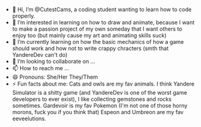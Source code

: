 - 👋 Hi, I’m @CutestCams, a coding student wanting to learn how to code properly.
- 👀 I’m interested in learning on how to draw and animate, because I want to make a passion project of my own someday that I want others to enjoy too (but mainly cause my art and animating skills suck) 
- 🌱 I’m currently learning on how the basic mechanics of how a game should work and how not to write crappy chracters (smth that YandereDev can't do)
- 💞️ I’m looking to collaborate on ...
- 📫 How to reach me ...
- 😄 Pronouns: She/Her They/Them
- ⚡ Fun facts about me:
  Cats and owls are my fav animals.
  I think Yandere Simulator is a shitty game (and YandereDev is one of the worst game developers to ever exist),
  I like collecting gemstones and rocks sometimes.
  Gardevoir is my fav Pokemon (I'm not one of those horny morons, fuck you if you think that)
  Espeon and Umbreon are my fav eeveelutions.

<!---
CutestCams/CutestCams is a ✨ special ✨ repository because its `README.md` (this file) appears on your GitHub profile.
You can click the Preview link to take a look at your changes.
--->
